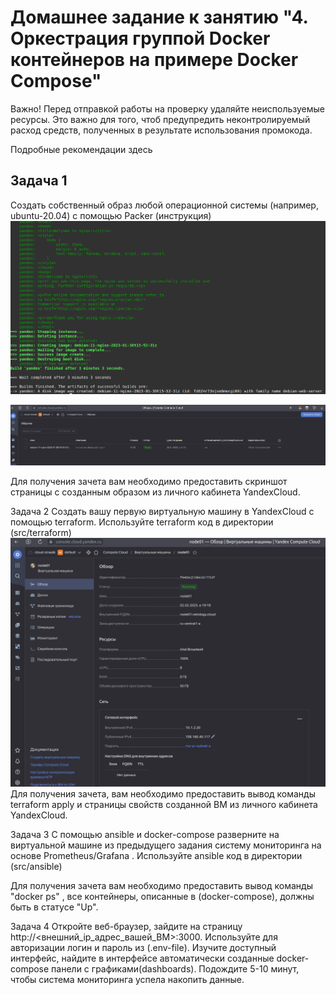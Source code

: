 # Домашнее задание к занятию "4. Оркестрация группой Docker контейнеров на примере Docker Compose"

Важно!
Перед отправкой работы на проверку удаляйте неиспользуемые ресурсы. Это важно для того, чтоб предупредить неконтролируемый расход средств, полученных в результате использования промокода.

Подробные рекомендации здесь

## Задача 1

Создать собственный образ любой операционной системы (например, ubuntu-20.04) с помощью Packer (инструкция)
![task1.1.png](images%2Ftask1.1.png)

![task1.png](images%2Ftask1.png)

Для получения зачета вам необходимо предоставить скриншот страницы с созданным образом из личного кабинета YandexCloud.

Задача 2
Создать вашу первую виртуальную машину в YandexCloud с помощью terraform. Используйте terraform код в директории (src/terraform)
![task2.png](images%2Ftask2.png)
Для получения зачета, вам необходимо предоставить вывод команды terraform apply и страницы свойств созданной ВМ из личного кабинета YandexCloud.

Задача 3
С помощью ansible и docker-compose разверните на виртуальной машине из предыдущего задания систему мониторинга на основе Prometheus/Grafana . Используйте ansible код в директории (src/ansible)

Для получения зачета вам необходимо предоставить вывод команды "docker ps" , все контейнеры, описанные в (docker-compose), должны быть в статусе "Up".

Задача 4
Откройте веб-браузер, зайдите на страницу http://<внешний_ip_адрес_вашей_ВМ>:3000.
Используйте для авторизации логин и пароль из (.env-file).
Изучите доступный интерфейс, найдите в интерфейсе автоматически созданные docker-compose панели с графиками(dashboards).
Подождите 5-10 минут, чтобы система мониторинга успела накопить данные.
